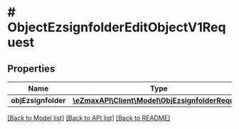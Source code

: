 # # ObjectEzsignfolderEditObjectV1Request

## Properties

Name | Type | Description | Notes
------------ | ------------- | ------------- | -------------
**objEzsignfolder** | [**\eZmaxAPI\Client\Model\ObjEzsignfolderRequest**](ObjEzsignfolderRequest.md) |  | [optional] 

[[Back to Model list]](../../README.md#documentation-for-models) [[Back to API list]](../../README.md#documentation-for-api-endpoints) [[Back to README]](../../README.md)


